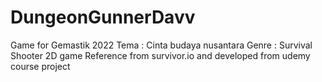 # DungeonGunnerDavv
Game for Gemastik 2022
Tema : Cinta budaya nusantara
Genre : Survival Shooter 2D game
Reference from survivor.io and developed from udemy course project
